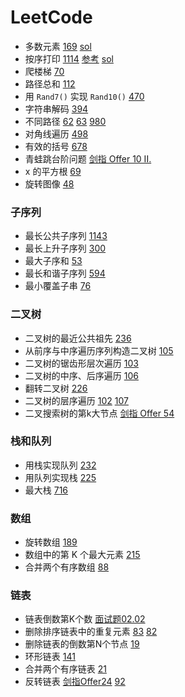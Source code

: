 # LeetCode

- 多数元素 [169] [sol][169sol]
- 按序打印 [1114] [参考](./lc-1114) [sol][1114sol]
- 爬楼梯 [70]
- 路径总和 [112](https://leetcode-cn.com/problems/path-sum/)
- 用 `Rand7()` 实现 `Rand10()` [470](https://leetcode-cn.com/problems/implement-rand10-using-rand7/)
- 字符串解码 [394](https://leetcode-cn.com/problems/decode-string/)
- 不同路径 [62](https://leetcode-cn.com/problems/unique-paths/) [63](https://leetcode-cn.com/problems/unique-paths-ii/) [980](https://leetcode-cn.com/problems/unique-paths-iii/)
- 对角线遍历 [498](https://leetcode-cn.com/problems/diagonal-traverse/)
- 有效的括号 [678](https://leetcode-cn.com/problems/valid-parentheses/)
- 青蛙跳台阶问题 [剑指 Offer 10 II.](https://leetcode-cn.com/problems/qing-wa-tiao-tai-jie-wen-ti-lcof/)
- x 的平方根 [69](https://leetcode-cn.com/problems/sqrtx/)
- 旋转图像 [48](https://leetcode-cn.com/problems/rotate-image/)

### 子序列

- 最长公共子序列 [1143](https://leetcode-cn.com/problems/longest-common-subsequence/)
- 最长上升子序列 [300](https://leetcode-cn.com/problems/longest-increasing-subsequence/)
- 最大子序和 [53](https://leetcode-cn.com/problems/maximum-subarray/)
- 最长和谐子序列 [594](https://leetcode-cn.com/problems/longest-harmonious-subsequence/comments/)
- 最小覆盖子串 [76](https://leetcode-cn.com/problems/minimum-window-substring/)

### 二叉树

- 二叉树的最近公共祖先 [236](https://leetcode-cn.com/problems/lowest-common-ancestor-of-a-binary-tree/)
- 从前序与中序遍历序列构造二叉树 [105](https://leetcode-cn.com/problems/construct-binary-tree-from-preorder-and-inorder-traversal/)
- 二叉树的锯齿形层次遍历 [103](https://leetcode-cn.com/problems/binary-tree-zigzag-level-order-traversal/)
- 二叉树的中序、后序遍历 [106](https://leetcode-cn.com/problems/construct-binary-tree-from-inorder-and-postorder-traversal/)
- 翻转二叉树 [226](https://leetcode-cn.com/problems/invert-binary-tree/solution/fan-zhuan-er-cha-shu-by-leetcode/)
- 二叉树的层序遍历 [102](https://leetcode-cn.com/problems/binary-tree-level-order-traversal/) [107](https://leetcode-cn.com/problems/binary-tree-level-order-traversal-ii/solution/)
- 二叉搜索树的第k大节点 [剑指 Offer 54](https://leetcode-cn.com/problems/er-cha-sou-suo-shu-de-di-kda-jie-dian-lcof/)

### 栈和队列

- 用栈实现队列 [232](https://leetcode-cn.com/problems/implement-queue-using-stacks/solution/)
- 用队列实现栈 [225](https://leetcode-cn.com/problems/implement-stack-using-queues/)
- 最大栈 [716](https://leetcode-cn.com/problems/max-stack/solution/716-zui-da-zhan-by-klb/)

### 数组

- 旋转数组 [189](https://leetcode-cn.com/problems/rotate-array/)
- 数组中的第 K 个最大元素 [215](https://leetcode-cn.com/problems/kth-largest-element-in-an-array/)
- 合并两个有序数组 [88](https://leetcode-cn.com/problems/merge-sorted-array/)

### 链表

- 链表倒数第K个数 [面试题02.02](https://leetcode-cn.com/problems/kth-node-from-end-of-list-lcci/)
- 删除排序链表中的重复元素 [83](https://leetcode-cn.com/problems/remove-duplicates-from-sorted-list/) [82](https://leetcode-cn.com/problems/remove-duplicates-from-sorted-list-ii/)
- 删除链表的倒数第N个节点 [19](https://leetcode-cn.com/problems/remove-nth-node-from-end-of-list/)
- 环形链表 [141](https://leetcode-cn.com/problems/linked-list-cycle/)
- 合并两个有序链表 [21](https://leetcode-cn.com/problems/merge-two-sorted-lists/)
- 反转链表 [剑指Offer24](https://leetcode-cn.com/problems/fan-zhuan-lian-biao-lcof/) [92](https://leetcode-cn.com/problems/reverse-linked-list-ii/)



[169]: https://leetcode.cn/problems/majority-element/
[169sol]: https://raw.githubusercontent.com/DrAugus/cpp/master/src/leetcode/169.cpp
[1114]: https://leetcode-cn.com/problems/print-in-order/
[1114sol]: https://raw.githubusercontent.com/DrAugus/cpp/master/src/leetcode/1114.cpp
[70]: https://leetcode-cn.com/problems/climbing-stairs/

